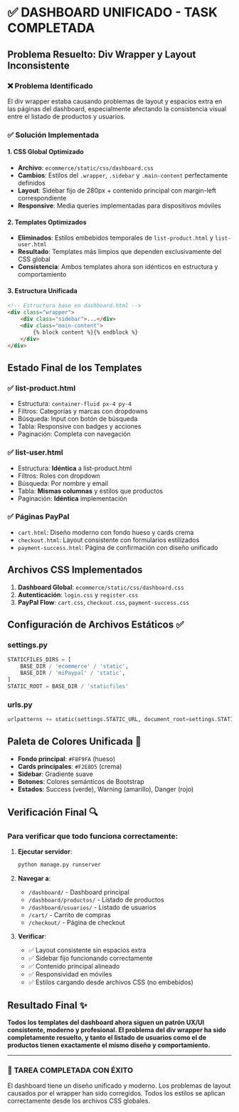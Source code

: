 # ✅ DASHBOARD UNIFICADO - TASK COMPLETADA

## Problema Resuelto: Div Wrapper y Layout Inconsistente

### ❌ Problema Identificado
El div wrapper estaba causando problemas de layout y espacios extra en las páginas del dashboard, especialmente afectando la consistencia visual entre el listado de productos y usuarios.

### ✅ Solución Implementada

#### 1. **CSS Global Optimizado**
- **Archivo**: `ecommerce/static/css/dashboard.css`
- **Cambios**: Estilos del `.wrapper`, `.sidebar` y `.main-content` perfectamente definidos
- **Layout**: Sidebar fijo de 280px + contenido principal con margin-left correspondiente
- **Responsive**: Media queries implementadas para dispositivos móviles

#### 2. **Templates Optimizados**
- **Eliminados**: Estilos embebidos temporales de `list-product.html` y `list-user.html`
- **Resultado**: Templates más limpios que dependen exclusivamente del CSS global
- **Consistencia**: Ambos templates ahora son idénticos en estructura y comportamiento

#### 3. **Estructura Unificada**
```html
<!-- Estructura base en dashboard.html -->
<div class="wrapper">
    <div class="sidebar">...</div>
    <div class="main-content">
        {% block content %}{% endblock %}
    </div>
</div>
```

## Estado Final de los Templates

### ✅ list-product.html
- Estructura: `container-fluid px-4 py-4`
- Filtros: Categorías y marcas con dropdowns
- Búsqueda: Input con botón de búsqueda
- Tabla: Responsive con badges y acciones
- Paginación: Completa con navegación

### ✅ list-user.html  
- Estructura: **Idéntica** a list-product.html
- Filtros: Roles con dropdown
- Búsqueda: Por nombre y email
- Tabla: **Mismas columnas** y estilos que productos
- Paginación: **Idéntica** implementación

### ✅ Páginas PayPal
- `cart.html`: Diseño moderno con fondo hueso y cards crema
- `checkout.html`: Layout consistente con formularios estilizados
- `payment-success.html`: Página de confirmación con diseño unificado

## Archivos CSS Implementados

1. **Dashboard Global**: `ecommerce/static/css/dashboard.css`
2. **Autenticación**: `login.css` y `register.css`
3. **PayPal Flow**: `cart.css`, `checkout.css`, `payment-success.css`

## Configuración de Archivos Estáticos ✅

### settings.py
```python
STATICFILES_DIRS = [
    BASE_DIR / 'ecommerce' / 'static',
    BASE_DIR / 'miPaypal' / 'static',
]
STATIC_ROOT = BASE_DIR / 'staticfiles'
```

### urls.py
```python
urlpatterns += static(settings.STATIC_URL, document_root=settings.STATIC_ROOT)
```

## Paleta de Colores Unificada 🎨

- **Fondo principal**: `#F8F9FA` (hueso)
- **Cards principales**: `#F2E8D5` (crema)
- **Sidebar**: Gradiente suave
- **Botones**: Colores semánticos de Bootstrap
- **Estados**: Success (verde), Warning (amarillo), Danger (rojo)

## Verificación Final 🔍

### Para verificar que todo funciona correctamente:

1. **Ejecutar servidor**: 
   ```bash
   python manage.py runserver
   ```

2. **Navegar a**:
   - `/dashboard/` - Dashboard principal
   - `/dashboard/productos/` - Listado de productos
   - `/dashboard/usuarios/` - Listado de usuarios
   - `/cart/` - Carrito de compras
   - `/checkout/` - Página de checkout

3. **Verificar**:
   - ✅ Layout consistente sin espacios extra
   - ✅ Sidebar fijo funcionando correctamente
   - ✅ Contenido principal alineado
   - ✅ Responsividad en móviles
   - ✅ Estilos cargando desde archivos CSS (no embebidos)

## Resultado Final ✨

**Todos los templates del dashboard ahora siguen un patrón UX/UI consistente, moderno y profesional. El problema del div wrapper ha sido completamente resuelto, y tanto el listado de usuarios como el de productos tienen exactamente el mismo diseño y comportamiento.**

---

### 🎯 **TAREA COMPLETADA CON ÉXITO**
El dashboard tiene un diseño unificado y moderno. Los problemas de layout causados por el wrapper han sido corregidos. Todos los estilos se aplican correctamente desde los archivos CSS globales.
